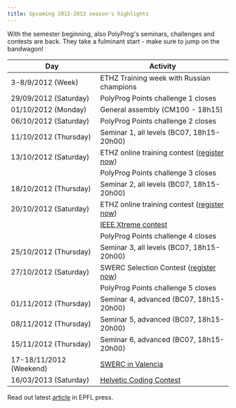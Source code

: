 ```yaml
---
title: Upcoming 2012-2013 season's highlights
---
```

With the semester beginning, also PolyProg's seminars, challenges and contests are back. They take a fulminant start - make sure to jump on the bandwagon!

| Day                   | Activity                                      |
|-----------------------|-----------------------------------------------|
| 3-8/9/2012 (Week)     | ETHZ Training week with Russian champions     |
| 29/09/2012 (Saturday) | PolyProg Points challenge 1 closes            |
| 01/10/2012 (Monday)   | General assembly (CM100 - 18h15)              |
| 06/10/2012 (Saturday) | PolyProg Points challenge 2 closes            |
| 11/10/2012 (Thursday) | Seminar 1, all levels (BC07, 18h15-20h00)     |
| 13/10/2012 (Saturday) | ETHZ online training contest ([register now](http://hc2.ch/swerc/)) |
|                       | PolyProg Points challenge 3 closes            |
| 18/10/2012 (Thursday) | Seminar 2, all levels (BC07, 18h15-20h00)     |
| 20/10/2012 (Saturday) | ETHZ online training contest ([register now](http://hc2.ch/swerc/)) |
|                       | [IEEE Xtreme contest](http://www.ieee.org/membership_services/membership/students/competitions/xtreme/index.html) |
|                       | PolyProg Points challenge 4 closes            |
| 25/10/2012 (Thursday) | Seminar 3, all levels (BC07, 18h15-20h00)     |
| 27/10/2012 (Saturday) | SWERC Selection Contest ([register now](http://hc2.ch/swerc/)) |
|                       | PolyProg Points challenge 5 closes            |
| 01/11/2012 (Thursday) | Seminar 4, advanced (BC07, 18h15-20h00)       |
| 08/11/2012 (Thursday) | Seminar 5, advanced (BC07, 18h15-20h00)       |
| 15/11/2012 (Thursday) | Seminar 6, advanced (BC07, 18h15-20h00)       |
| 17-18/11/2012 (Weekend) | [SWERC in Valencia](http://swerc.eu/)       |
| 16/03/2013 (Saturday) | [Helvetic Coding Contest](http://hc2.ch/)     |

Read out latest [article](http://flashinformatique.epfl.ch/IMG/pdf/6-12-page25.pdf) in EPFL press.
